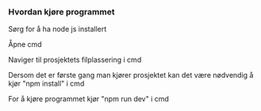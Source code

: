 ### Hvordan kjøre programmet

Sørg for å ha node js installert

Åpne cmd

Naviger til prosjektets filplassering i cmd

Dersom det er første gang man kjører prosjektet kan det være nødvendig å kjør "npm install" i cmd

For å kjøre programmet kjør "npm run dev" i cmd